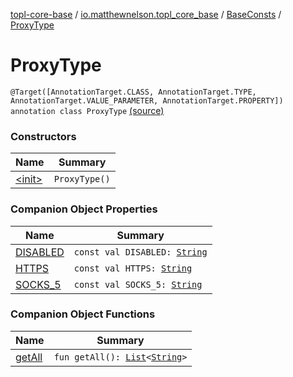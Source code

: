 [topl-core-base](../../../index.md) / [io.matthewnelson.topl_core_base](../../index.md) / [BaseConsts](../index.md) / [ProxyType](./index.md)

# ProxyType

`@Target([AnnotationTarget.CLASS, AnnotationTarget.TYPE, AnnotationTarget.VALUE_PARAMETER, AnnotationTarget.PROPERTY]) annotation class ProxyType` [(source)](https://github.com/05nelsonm/TorOnionProxyLibrary-Android/blob/master/topl-core-base/src/main/java/io/matthewnelson/topl_core_base/BaseConsts.kt#L233)

### Constructors

| Name | Summary |
|---|---|
| [&lt;init&gt;](-init-.md) | `ProxyType()` |

### Companion Object Properties

| Name | Summary |
|---|---|
| [DISABLED](-d-i-s-a-b-l-e-d.md) | `const val DISABLED: `[`String`](https://kotlinlang.org/api/latest/jvm/stdlib/kotlin/-string/index.html) |
| [HTTPS](-h-t-t-p-s.md) | `const val HTTPS: `[`String`](https://kotlinlang.org/api/latest/jvm/stdlib/kotlin/-string/index.html) |
| [SOCKS_5](-s-o-c-k-s_5.md) | `const val SOCKS_5: `[`String`](https://kotlinlang.org/api/latest/jvm/stdlib/kotlin/-string/index.html) |

### Companion Object Functions

| Name | Summary |
|---|---|
| [getAll](get-all.md) | `fun getAll(): `[`List`](https://kotlinlang.org/api/latest/jvm/stdlib/kotlin.collections/-list/index.html)`<`[`String`](https://kotlinlang.org/api/latest/jvm/stdlib/kotlin/-string/index.html)`>` |
